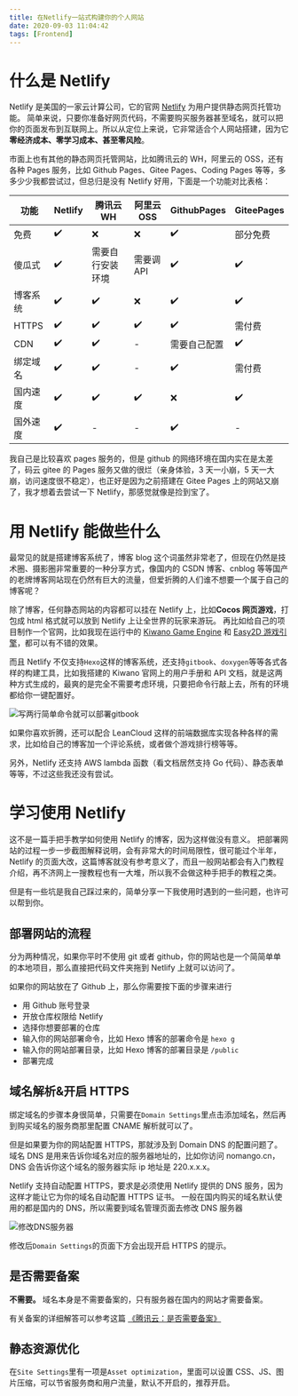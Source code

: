 ```yaml
---
title: 在Netlify一站式构建你的个人网站
date: 2020-09-03 11:04:42
tags: [Frontend]
---
```


# 什么是 Netlify

Netlify 是美国的一家云计算公司，它的官网 [Netlify](https://www.netlify.com) 为用户提供静态网页托管功能。
简单来说，只要你准备好网页代码，不需要购买服务器甚至域名，就可以把你的页面发布到互联网上。所以从定位上来说，它非常适合个人网站搭建，因为它**零经济成本、零学习成本、甚至零风险**。

市面上也有其他的静态网页托管网站，比如腾讯云的 WH，阿里云的 OSS，还有各种 Pages 服务，比如 Github Pages、Gitee Pages、Coding Pages 等等，多多少少我都尝试过，但总归是没有 Netlify 好用，下面是一个功能对比表格：

| 功能     | Netlify | 腾讯云 WH        | 阿里云 OSS | GithubPages  | GiteePages |
| -------- | ------- | ---------------- | ---------- | ------------ | ---------- |
| 免费     | ✔️      | ❌               | ❌         | ✔️           | 部分免费   |
| 傻瓜式   | ✔️      | 需要自行安装环境 | 需要调 API | ✔️           | ✔️         |
| 博客系统 | ✔️      | ✔️               | ❌         | ✔️           | ✔️         |
| HTTPS    | ✔️      | ✔️               | ✔️         | ✔️           | 需付费     |
| CDN      | ✔️      | ✔️               | -          | 需要自己配置 | ✔️         |
| 绑定域名 | ✔️      | ✔️               | -          | ✔️           | 需付费     |
| 国内速度 | ✔️      | ✔️               | ✔️         | ❌           | ✔️         |
| 国外速度 | ✔️      | -                | -          | ✔️           | -          |

我自己是比较喜欢 pages 服务的，但是 github 的网络环境在国内实在是太差了，码云 gitee 的 Pages 服务又做的很烂（亲身体验，3 天一小崩，5 天一大崩，访问速度很不稳定），也正好是因为之前搭建在 Gitee Pages 上的网站又崩了，我才想着去尝试一下 Netlify，那感觉就像是捡到宝了。

# 用 Netlify 能做些什么

最常见的就是搭建博客系统了，博客 blog 这个词虽然非常老了，但现在仍然是技术圈、摄影圈非常重要的一种分享方式，像国内的 CSDN 博客、cnblog 等等国产的老牌博客网站现在仍然有巨大的流量，但爱折腾的人们谁不想要一个属于自己的博客呢？

除了博客，任何静态网站的内容都可以挂在 Netlify 上，比如**Cocos 网页游戏**，打包成 html 格式就可以放到 Netlify 上让全世界的玩家来游玩。
再比如给自己的项目制作一个官网，比如我现在运行中的 [Kiwano Game Engine](https://kiwanoengine.com) 和 [Easy2D 游戏引擎](https://easy2d.cn)，都可以有不错的效果。

而且 Netlify 不仅支持`Hexo`这样的博客系统，还支持`gitbook`、`doxygen`等等各式各样的构建工具，比如我搭建的 Kiwano 官网上的用户手册和 API 文档，就是这两种方式生成的，最爽的是完全不需要考虑环境，只要把命令行敲上去，所有的环境都给你一键配置好。

![写两行简单命令就可以部署gitbook](@assets/images/2020/publish-your-site-on-netlify-app/gitbook-deploy.png)

如果你喜欢折腾，还可以配合 LeanCloud 这样的前端数据库实现各种各样的需求，比如给自己的博客加一个评论系统，或者做个游戏排行榜等等。

另外，Netlify 还支持 AWS lambda 函数（看文档居然支持 Go 代码）、静态表单等等，不过这些我还没有尝试。

# 学习使用 Netlify

这不是一篇手把手教学如何使用 Netlify 的博客，因为这样做没有意义。
把部署网站的过程一步一步截图解释说明，会有非常大的时间局限性，很可能过个半年，Netlify 的页面大改，这篇博客就没有参考意义了，而且一般网站都会有入门教程介绍，再不济网上一搜教程也有一大堆，所以我不会做这种手把手的教程之类。

但是有一些坑是我自己踩过来的，简单分享一下我使用时遇到的一些问题，也许可以帮到你。

## 部署网站的流程

分为两种情况，如果你平时不使用 git 或者 github，你的网站也是一个简简单单的本地项目，那么直接把代码文件夹拖到 Netlify 上就可以访问了。

如果你的网站放在了 Github 上，那么你需要按下面的步骤来进行

- 用 Github 账号登录
- 开放仓库权限给 Netlify
- 选择你想要部署的仓库
- 输入你的网站部署命令，比如 Hexo 博客的部署命令是 `hexo g`
- 输入你的网站部署目录，比如 Hexo 博客的部署目录是 `/public`
- 部署完成

## 域名解析&开启 HTTPS

绑定域名的步骤本身很简单，只需要在`Domain Settings`里点击添加域名，然后再到购买域名的服务商那里配置 CNAME 解析就可以了。

但是如果要为你的网站配置 HTTPS，那就涉及到 Domain DNS 的配置问题了。
域名 DNS 是用来告诉你域名对应的服务器地址的，比如你访问 nomango.cn，DNS 会告诉你这个域名的服务器实际 ip 地址是 220.x.x.x。

Netlify 支持自动配置 HTTPS，要求是必须使用 Netlify 提供的 DNS 服务，因为这样才能让它为你的域名自动配置 HTTPS 证书。
一般在国内购买的域名默认使用的都是国内的 DNS，所以需要到域名管理页面去修改 DNS 服务器

![修改DNS服务器](@assets/images/2020/publish-your-site-on-netlify-app/change-dns.png)

修改后`Domain Settings`的页面下方会出现开启 HTTPS 的提示。

## 是否需要备案

**不需要。**
域名本身是不需要备案的，只有服务器在国内的网站才需要备案。

有关备案的详细解答可以参考这篇 [《腾讯云：是否需要备案》](https://cloud.tencent.com/document/product/243/19630)

## 静态资源优化

在`Site Settings`里有一项是`Asset optimization`，里面可以设置 CSS、JS、图片压缩，可以节省服务商和用户流量，默认不开启的，推荐开启。
